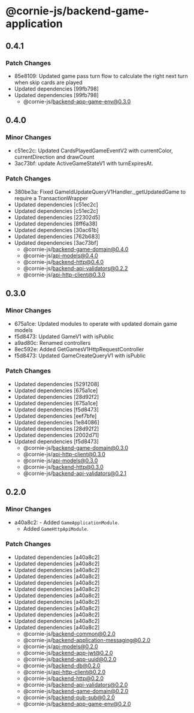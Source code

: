 # @cornie-js/backend-game-application

## 0.4.1

### Patch Changes

- 85e8109: Updated game pass turn flow to calculate the right next turn when skip cards are played
- Updated dependencies [99fb798]
- Updated dependencies [99fb798]
  - @cornie-js/backend-app-game-env@0.3.0

## 0.4.0

### Minor Changes

- c51ec2c: Updated CardsPlayedGameEventV2 with currentColor, currentDirection and drawCount
- 3ac73bf: update ActiveGameStateV1 with turnExpiresAt.

### Patch Changes

- 380be3a: Fixed GameIdUpdateQueryV1Handler.\_getUpdatedGame to require a TransactionWrapper
- Updated dependencies [c51ec2c]
- Updated dependencies [c51ec2c]
- Updated dependencies [22302d5]
- Updated dependencies [8ff6a38]
- Updated dependencies [30ac61b]
- Updated dependencies [762b683]
- Updated dependencies [3ac73bf]
  - @cornie-js/backend-game-domain@0.4.0
  - @cornie-js/api-models@0.4.0
  - @cornie-js/backend-http@0.4.0
  - @cornie-js/backend-api-validators@0.2.2
  - @cornie-js/api-http-client@0.3.0

## 0.3.0

### Minor Changes

- 675a1ce: Updated modules to operate with updated domain game models
- f5d8473: Updated GameV1 with isPublic
- a9ad80c: Renamed controllers
- 8ec592e: Added GetGamesV1HttpRequestController
- f5d8473: Updated GameCreateQueryV1 with isPublic

### Patch Changes

- Updated dependencies [5291208]
- Updated dependencies [675a1ce]
- Updated dependencies [28d92f2]
- Updated dependencies [675a1ce]
- Updated dependencies [f5d8473]
- Updated dependencies [eef7bfe]
- Updated dependencies [1e84086]
- Updated dependencies [28d92f2]
- Updated dependencies [2002d71]
- Updated dependencies [f5d8473]
  - @cornie-js/backend-game-domain@0.3.0
  - @cornie-js/api-http-client@0.3.0
  - @cornie-js/api-models@0.3.0
  - @cornie-js/backend-http@0.3.0
  - @cornie-js/backend-api-validators@0.2.1

## 0.2.0

### Minor Changes

- a40a8c2: - Added `GameApplicationModule`.
  - Added `GameHttpApiModule`.

### Patch Changes

- Updated dependencies [a40a8c2]
- Updated dependencies [a40a8c2]
- Updated dependencies [a40a8c2]
- Updated dependencies [a40a8c2]
- Updated dependencies [a40a8c2]
- Updated dependencies [a40a8c2]
- Updated dependencies [a40a8c2]
- Updated dependencies [a40a8c2]
- Updated dependencies [a40a8c2]
- Updated dependencies [a40a8c2]
- Updated dependencies [a40a8c2]
- Updated dependencies [a40a8c2]
  - @cornie-js/backend-common@0.2.0
  - @cornie-js/backend-application-messaging@0.2.0
  - @cornie-js/api-models@0.2.0
  - @cornie-js/backend-app-jwt@0.2.0
  - @cornie-js/backend-app-uuid@0.2.0
  - @cornie-js/backend-db@0.2.0
  - @cornie-js/api-http-client@0.2.0
  - @cornie-js/backend-http@0.2.0
  - @cornie-js/backend-api-validators@0.2.0
  - @cornie-js/backend-game-domain@0.2.0
  - @cornie-js/backend-pub-sub@0.2.0
  - @cornie-js/backend-app-game-env@0.2.0
